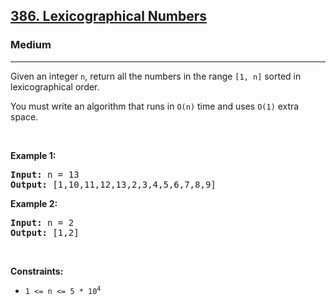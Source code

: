 <h2><a href="https://leetcode.com/problems/lexicographical-numbers/">386. Lexicographical Numbers</a></h2><h3>Medium</h3><hr><div><p>Given an integer <code>n</code>, return all the numbers in the range <code>[1, n]</code> sorted in lexicographical order.</p>

<p>You must write an algorithm that runs in&nbsp;<code>O(n)</code>&nbsp;time and uses <code>O(1)</code> extra space.&nbsp;</p>

<p>&nbsp;</p>
<p><strong>Example 1:</strong></p>
<pre style="position: relative;"><strong>Input:</strong> n = 13
<strong>Output:</strong> [1,10,11,12,13,2,3,4,5,6,7,8,9]
<div class="open_grepper_editor" title="Edit &amp; Save To Grepper"></div></pre><p><strong>Example 2:</strong></p>
<pre style="position: relative;"><strong>Input:</strong> n = 2
<strong>Output:</strong> [1,2]
<div class="open_grepper_editor" title="Edit &amp; Save To Grepper"></div></pre>
<p>&nbsp;</p>
<p><strong>Constraints:</strong></p>

<ul>
	<li><code>1 &lt;= n &lt;= 5 * 10<sup>4</sup></code></li>
</ul>
</div>